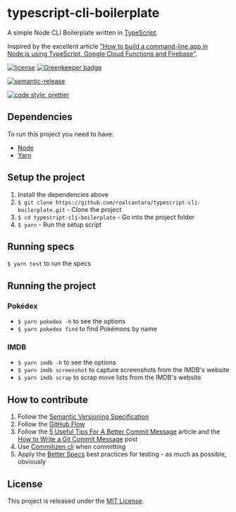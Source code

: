 # typescript-cli-boilerplate

A simple Node CLI Boilerplate written in [TypeScript](http://typescriptlang.org/).

Inspired by the excellent article ["How to build a command-line app in Node.js using TypeScript, Google Cloud Functions and Firebase"](https://codeburst.io/how-to-build-a-command-line-app-in-node-js-using-typescript-google-cloud-functions-and-firebase-4c13b1699a27).

[![license](https://img.shields.io/github/license/mashape/apistatus.svg)]() [![Greenkeeper badge](https://badges.greenkeeper.io/roalcantara/typescript-cli-boilerplate.svg)](https://greenkeeper.io/)

[![semantic-release](https://img.shields.io/badge/%20%20%F0%9F%93%A6%F0%9F%9A%80-semantic--release-e10079.svg)](https://github.com/semantic-release/semantic-release)

[![code style: prettier](https://img.shields.io/badge/code_style-prettier-ff69b4.svg?style=flat-square)](https://github.com/prettier/prettier)

## Dependencies

To run this project you need to have:

* [Node](http://nodejs.org)
* [Yarn](http://yarnpkg.com)

## Setup the project

1. Install the dependencies above
2. `$ git clone https://github.com/roalcantara/typescript-cli-boilerplate.git` - Clone the project
3. `$ cd typescript-cli-boilerplate` - Go into the project folder
4. `$ yarn` - Run the setup script

## Running specs

`$ yarn test` to run the specs

## Running the project

### Pokédex

- `$ yarn pokedex -h` to see the options
- `$ yarn pokedex find` to find Pokémons by name

### IMDB

- `$ yarn imdb -h` to see the options
- `$ yarn imdb screenshot` to capture screenshots from the IMDB's website
- `$ yarn imdb scrap` to scrap move lists from the IMDB's website

## How to contribute

1. Follow the [Semantic Versioning Specification](http://semver.org/)
2. Follow the [GitHub Flow](https://guides.github.com/introduction/flow/)
3. Follow the [5 Useful Tips For A Better Commit Message](https://robots.thoughtbot.com/5-useful-tips-for-a-better-commit-message) article and the [How to Write a Git Commit Message](http://chris.beams.io/posts/git-commit/) post
4. Use [Commitizen cli](http://commitizen.github.io/cz-cli/) when committing
5. Apply the [Better Specs](http://www.betterspecs.org/) best practices for testing - as much as possible, obviously

## License

This project is released under the [MIT License](http://www.opensource.org/licenses/MIT).
